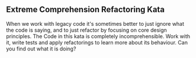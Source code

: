 Extreme Comprehension Refactoring Kata
--------------------------------------

When we work with legacy code it's sometimes better to just ignore what the code is saying, and to just refactor by focusing on core design principles.
The Code in this kata is completely incomprehensible.
Work with it, write tests and apply refactorings to learn more about its behaviour.
Can you find out what it is doing?